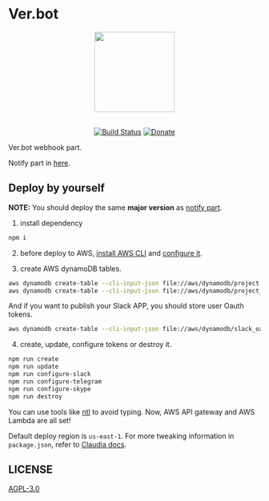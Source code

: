 # Ver.bot

<div align="center">
        <img src="https://rping.github.io/Ver.bot-site/img/vbot.png" width="160">
</div>
<br />

<div align="center">

[![Build Status](https://travis-ci.org/RPing/Ver.bot.svg?branch=master)](https://travis-ci.org/RPing/Ver.bot)
[![Donate](https://img.shields.io/badge/Donate-PayPal-green.svg)](https://www.paypal.com/cgi-bin/webscr?cmd=_s-xclick&hosted_button_id=SVRBTQKRQ5VGE)

</div>

Ver.bot webhook part.

Notify part in [here][5].

## Deploy by yourself

**NOTE:** You should deploy the same **major version** as [notify part][5].

1. install dependency
```bash
npm i
```

2. before deploy to AWS, [install AWS CLI][1] and [configure it][2].

3. create AWS dynamoDB tables.
```bash
aws dynamodb create-table --cli-input-json file://aws/dynamodb/project.json
aws dynamodb create-table --cli-input-json file://aws/dynamodb/project_detail.json
```
And if you want to publish your Slack APP, you should store user Oauth tokens.
```bash
aws dynamodb create-table --cli-input-json file://aws/dynamodb/slack_oauth_token.json
```

4. create, update, configure tokens or destroy it.
```bash
npm run create
npm run update
npm run configure-slack
npm run configure-telegram
npm run configure-skype
npm run destroy
```

You can use tools like [ntl][3] to avoid typing.
Now, AWS API gateway and AWS Lambda are all set!

Default deploy region is `us-east-1`. For more tweaking information in `package.json`, refer to [Claudia docs][4].

## LICENSE
[AGPL-3.0](LICENSE)

[1]: http://docs.aws.amazon.com/cli/latest/userguide/installing.html
[2]:  http://docs.aws.amazon.com/cli/latest/userguide/cli-chap-getting-started.html
[3]: https://github.com/ruyadorno/ntl
[4]: https://github.com/claudiajs/claudia/tree/master/docs
[5]: https://github.com/RPing/Ver.bot-notify
